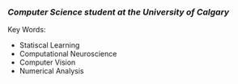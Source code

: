 ### ***Computer Science student at the University of Calgary*** 

Key Words:
* Statiscal Learning
* Computational Neuroscience
* Computer Vision
* Numerical Analysis
